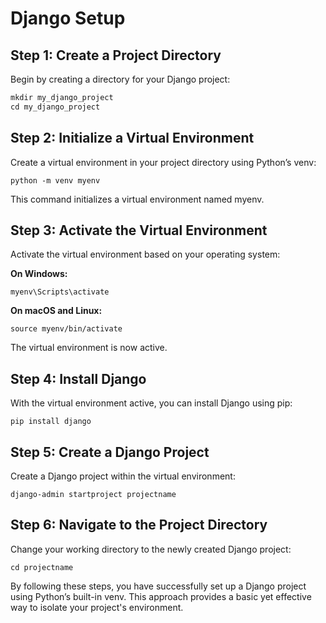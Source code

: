 # Django Setup

## Step 1: Create a Project Directory
Begin by creating a directory for your Django project:

```python
mkdir my_django_project
cd my_django_project
```
## Step 2: Initialize a Virtual Environment
Create a virtual environment in your project directory using Python’s venv:

`python -m venv myenv`

This command initializes a virtual environment named myenv.

## Step 3: Activate the Virtual Environment
Activate the virtual environment based on your operating system:

**On Windows:**

`myenv\Scripts\activate`

**On macOS and Linux:**

`source myenv/bin/activate`

The virtual environment is now active.

## Step 4: Install Django
With the virtual environment active, you can install Django using pip:

`pip install django`

## Step 5: Create a Django Project
Create a Django project within the virtual environment:

`django-admin startproject projectname`

## Step 6: Navigate to the Project Directory
Change your working directory to the newly created Django project:

`cd projectname`

By following these steps, you have successfully set up a Django project using Python’s built-in venv. This approach provides a basic yet effective way to isolate your project's environment.